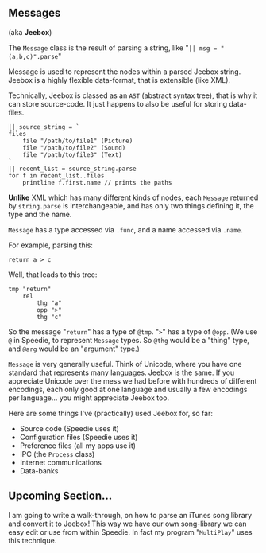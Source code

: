 ## Messages
(aka **Jeebox**)

The `Message` class is the result of parsing a string, like "`|| msg = "(a,b,c)".parse`"

Message is used to represent the nodes within a parsed Jeebox string. Jeebox is a highly flexible data-format, that is extensible (like XML).

Technically, Jeebox is classed as an `AST` (abstract syntax tree), that is why it can store source-code. It just happens to also be useful for storing data-files.


    || source_string = `
    files
        file "/path/to/file1" (Picture)
        file "/path/to/file2" (Sound)
        file "/path/to/file3" (Text)
    `
    || recent_list = source_string.parse
    for f in recent_list..files
        printline f.first.name // prints the paths
    
**Unlike** XML which has many different kinds of nodes, each `Message` returned by `string.parse` is interchangeable, and has only two things defining it, the type and the name.

`Message` has a type accessed via `.func`, and a name accessed via `.name`.

For example, parsing this:

    return a > c

Well, that leads to this tree:

    tmp "return"
        rel 
            thg "a"
            opp ">"
            thg "c"

So the message "`return`" has a type of `@tmp`. "`>`" has a type of `@opp`. (We use `@` in Speedie, to represent `Message` types. So `@thg` would be a "thing" type, and `@arg` would be an "argument" type.)

`Message` is very generally useful. Think of Unicode, where you have one standard that represents many languages. Jeebox is the same. If you appreciate Unicode over the mess we had before with hundreds of different encodings, each only good at one language and usually a few encodings per language... you might appreciate Jeebox too.

Here are some things I've (practically) used Jeebox for, so far:

* Source code (Speedie uses it)
* Configuration files (Speedie uses it)
* Preference files (all my apps use it)
* IPC (the `Process` class)
* Internet communications
* Data-banks

## Upcoming Section...

I am going to write a walk-through, on how to parse an iTunes song library and convert it to Jeebox! This way we have our own song-library we can easy edit or use from within Speedie. In fact my program "`MultiPlay`" uses this technique.

